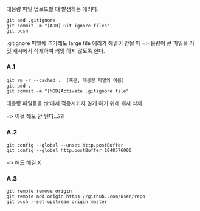

대용량 파일 업로드할 떄 발생하는 에러다. 

```
git add .gitignore
git commit -m "[ADD] Git ignore files"
git push
```

.gitignore 파일에 추가해도 large file 에러가 해결이 안될 때
=> 용량이 큰 파일을 커밋 캐시에서 삭제하여 커밋 하지 않도록 한다. 

### A.1 
```
git rm -r --cached .  (혹은, 대용량 파일의 이름)
git add .
git commit -m "[MOD]Activate .gitignore file"
```

대용량 파일들을 git에서 적용시키지 않게 하기 위해 캐시 삭제.

=> 이걸 해도 안 된다...??!

### A.2
```
git config --global --unset http.postBuffer
git config --global http.postBuffer 1048576000
```
=> 해도 해결 X


### A.3 
```
git remote remove origin
git remote add origin https://github..com/user/repo
git push --set-upstream origin master
```
